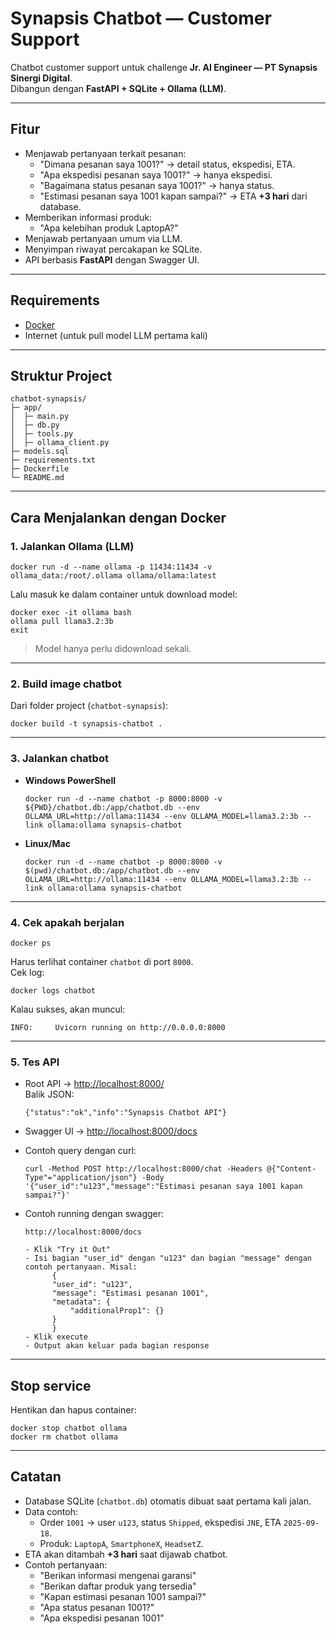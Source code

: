 # Synapsis Chatbot — Customer Support

Chatbot customer support untuk challenge **Jr. AI Engineer — PT Synapsis Sinergi Digital**.  
Dibangun dengan **FastAPI + SQLite + Ollama (LLM)**.

---

## Fitur
- Menjawab pertanyaan terkait pesanan:
  - "Dimana pesanan saya 1001?" → detail status, ekspedisi, ETA.
  - "Apa ekspedisi pesanan saya 1001?" → hanya ekspedisi.
  - "Bagaimana status pesanan saya 1001?" → hanya status.
  - "Estimasi pesanan saya 1001 kapan sampai?" → ETA **+3 hari** dari database.
- Memberikan informasi produk:
  - "Apa kelebihan produk LaptopA?"
- Menjawab pertanyaan umum via LLM.
- Menyimpan riwayat percakapan ke SQLite.
- API berbasis **FastAPI** dengan Swagger UI.

---

## Requirements
- [Docker](https://www.docker.com/)  
- Internet (untuk pull model LLM pertama kali)

---

## Struktur Project
```
chatbot-synapsis/
├─ app/
│  ├─ main.py
│  ├─ db.py
│  ├─ tools.py
│  ├─ ollama_client.py
├─ models.sql
├─ requirements.txt
├─ Dockerfile
└─ README.md
```

---

## Cara Menjalankan dengan Docker

### 1. Jalankan Ollama (LLM)
```
docker run -d --name ollama -p 11434:11434 -v ollama_data:/root/.ollama ollama/ollama:latest
```

Lalu masuk ke dalam container untuk download model:
```
docker exec -it ollama bash
ollama pull llama3.2:3b
exit
```

> Model hanya perlu didownload sekali.  

---

### 2. Build image chatbot
Dari folder project (`chatbot-synapsis`):
```
docker build -t synapsis-chatbot .
```

---

### 3. Jalankan chatbot
- **Windows PowerShell**
  ```
  docker run -d --name chatbot -p 8000:8000 -v ${PWD}/chatbot.db:/app/chatbot.db --env OLLAMA_URL=http://ollama:11434 --env OLLAMA_MODEL=llama3.2:3b --link ollama:ollama synapsis-chatbot
  ```

- **Linux/Mac**
  ```
  docker run -d --name chatbot -p 8000:8000 -v $(pwd)/chatbot.db:/app/chatbot.db --env OLLAMA_URL=http://ollama:11434 --env OLLAMA_MODEL=llama3.2:3b --link ollama:ollama synapsis-chatbot
  ```

---

### 4. Cek apakah berjalan
```
docker ps
```

Harus terlihat container `chatbot` di port `8000`.  
Cek log:
```
docker logs chatbot
```

Kalau sukses, akan muncul:
```
INFO:     Uvicorn running on http://0.0.0.0:8000
```

---

### 5. Tes API
- Root API → [http://localhost:8000/](http://localhost:8000/)  
  Balik JSON:
  ```
  {"status":"ok","info":"Synapsis Chatbot API"}
  ```

- Swagger UI → [http://localhost:8000/docs](http://localhost:8000/docs)

- Contoh query dengan curl:
  ```
  curl -Method POST http://localhost:8000/chat -Headers @{"Content-Type"="application/json"} -Body '{"user_id":"u123","message":"Estimasi pesanan saya 1001 kapan sampai?"}'
  ```
- Contoh running dengan swagger:
  ```
  http://localhost:8000/docs

  - Klik "Try it Out"
  - Isi bagian "user_id" dengan "u123" dan bagian "message" dengan contoh pertanyaan. Misal:
        {
        "user_id": "u123",
        "message": "Estimasi pesanan 1001",
        "metadata": {
            "additionalProp1": {}
        }
        }
  - Klik execute
  - Output akan keluar pada bagian response 
  ```


---

## Stop service
Hentikan dan hapus container:
```
docker stop chatbot ollama
docker rm chatbot ollama
```

---

## Catatan
- Database SQLite (`chatbot.db`) otomatis dibuat saat pertama kali jalan.
- Data contoh:
  - Order `1001` → user `u123`, status `Shipped`, ekspedisi `JNE`, ETA `2025-09-18`.
  - Produk: `LaptopA`, `SmartphoneX`, `HeadsetZ`.
- ETA akan ditambah **+3 hari** saat dijawab chatbot.
- Contoh pertanyaan:
  - "Berikan informasi mengenai garansi"
  - "Berikan daftar produk yang tersedia"
  - "Kapan estimasi pesanan 1001 sampai?"
  - "Apa status pesanan 1001?"
  - "Apa ekspedisi pesanan 1001"